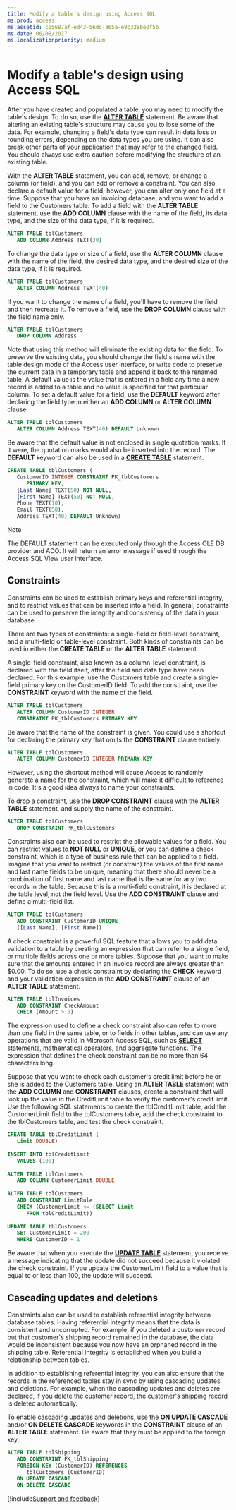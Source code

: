```yaml
---
title: Modify a table's design using Access SQL
ms.prod: access
ms.assetid: c05687af-ed43-56dc-a65a-e9c328be0f5b
ms.date: 06/08/2017
ms.localizationpriority: medium
---
```



# Modify a table's design using Access SQL

After you have created and populated a table, you may need to modify the table's design. To do so, use the **[ALTER TABLE](../../../api/overview/Access.md)** statement. Be aware that altering an existing table's structure may cause you to lose some of the data. For example, changing a field's data type can result in data loss or rounding errors, depending on the data types you are using. It can also break other parts of your application that may refer to the changed field. You should always use extra caution before modifying the structure of an existing table.

With the **ALTER TABLE** statement, you can add, remove, or change a column (or field), and you can add or remove a constraint. You can also declare a default value for a field; however, you can alter only one field at a time. Suppose that you have an invoicing database, and you want to add a field to the Customers table. To add a field with the **ALTER TABLE** statement, use the **ADD COLUMN** clause with the name of the field, its data type, and the size of the data type, if it is required.

```sql
ALTER TABLE tblCustomers 
   ADD COLUMN Address TEXT(30) 

```

To change the data type or size of a field, use the **ALTER COLUMN** clause with the name of the field, the desired data type, and the desired size of the data type, if it is required.

```sql
ALTER TABLE tblCustomers 
   ALTER COLUMN Address TEXT(40) 

```

If you want to change the name of a field, you'll have to remove the field and then recreate it. To remove a field, use the **DROP COLUMN** clause with the field name only.

```sql
ALTER TABLE tblCustomers 
   DROP COLUMN Address 

```

Note that using this method will eliminate the existing data for the field. To preserve the existing data, you should change the field's name with the table design mode of the Access user interface, or write code to preserve the current data in a temporary table and append it back to the renamed table.
A default value is the value that is entered in a field any time a new record is added to a table and no value is specified for that particular column. To set a default value for a field, use the **DEFAULT** keyword after declaring the field type in either an **ADD COLUMN** or **ALTER COLUMN** clause.

```sql
ALTER TABLE tblCustomers 
   ALTER COLUMN Address TEXT(40) DEFAULT Unknown 

```

Be aware that the default value is not enclosed in single quotation marks. If it were, the quotation marks would also be inserted into the record. The **DEFAULT** keyword can also be used in a **[CREATE TABLE](../../../api/overview/Access.md)** statement.

```sql
CREATE TABLE tblCustomers ( 
   CustomerID INTEGER CONSTRAINT PK_tblCustomers 
      PRIMARY KEY, 
   [Last Name] TEXT(50) NOT NULL, 
   [First Name] TEXT(50) NOT NULL, 
   Phone TEXT(10), 
   Email TEXT(50), 
   Address TEXT(40) DEFAULT Unknown) 

```

> [!NOTE]
> The DEFAULT statement can be executed only through the Access OLE DB provider and ADO. It will return an error message if used through the Access SQL View user interface.

## Constraints

Constraints can be used to establish primary keys and referential integrity, and to restrict values that can be inserted into a field. In general, constraints can be used to preserve the integrity and consistency of the data in your database.

There are two types of constraints: a single-field or field-level constraint, and a multi-field or table-level constraint. Both kinds of constraints can be used in either the **CREATE TABLE** or the **ALTER TABLE** statement.

A single-field constraint, also known as a column-level constraint, is declared with the field itself, after the field and data type have been declared. For this example, use the Customers table and create a single-field primary key on the CustomerID field. To add the constraint, use the **CONSTRAINT** keyword with the name of the field.

```sql
ALTER TABLE tblCustomers 
   ALTER COLUMN CustomerID INTEGER 
   CONSTRAINT PK_tblCustomers PRIMARY KEY 

```

Be aware that the name of the constraint is given. You could use a shortcut for declaring the primary key that omits the **CONSTRAINT** clause entirely.

```sql
ALTER TABLE tblCustomers 
   ALTER COLUMN CustomerID INTEGER PRIMARY KEY 

```

However, using the shortcut method will cause Access to randomly generate a name for the constraint, which will make it difficult to reference in code. It's a good idea always to name your constraints.

To drop a constraint, use the **DROP CONSTRAINT** clause with the **ALTER TABLE** statement, and supply the name of the constraint.

```sql
ALTER TABLE tblCustomers 
   DROP CONSTRAINT PK_tblCustomers 

```

Constraints also can be used to restrict the allowable values for a field. You can restrict values to **NOT NULL** or **UNIQUE**, or you can define a check constraint, which is a type of business rule that can be applied to a field. Imagine that you want to restrict (or constrain) the values of the first name and last name fields to be unique, meaning that there should never be a combination of first name and last name that is the same for any two records in the table. Because this is a multi-field constraint, it is declared at the table level, not the field level. Use the **ADD CONSTRAINT** clause and define a multi-field list.

```sql
ALTER TABLE tblCustomers 
   ADD CONSTRAINT CustomerID UNIQUE 
   ([Last Name], [First Name]) 

```

A check constraint is a powerful SQL feature that allows you to add data validation to a table by creating an expression that can refer to a single field, or multiple fields across one or more tables. Suppose that you want to make sure that the amounts entered in an invoice record are always greater than $0.00. To do so, use a check constraint by declaring the **CHECK** keyword and your validation expression in the **ADD CONSTRAINT** clause of an **ALTER TABLE** statement.

```sql
ALTER TABLE tblInvoices 
   ADD CONSTRAINT CheckAmount 
   CHECK (Amount > 0) 

```

The expression used to define a check constraint also can refer to more than one field in the same table, or to fields in other tables, and can use any operations that are valid in Microsoft Access SQL, such as **[SELECT](../../../api/overview/Access.md)** statements, mathematical operators, and aggregate functions. The expression that defines the check constraint can be no more than 64 characters long.

Suppose that you want to check each customer's credit limit before he or she is added to the Customers table. Using an **ALTER TABLE** statement with the **ADD COLUMN** and **CONSTRAINT** clauses, create a constraint that will look up the value in the CreditLimit table to verify the customer's credit limit. Use the following SQL statements to create the tblCreditLimit table, add the CustomerLimit field to the tblCustomers table, add the check constraint to the tblCustomers table, and test the check constraint.

```sql
CREATE TABLE tblCreditLimit ( 
   Limit DOUBLE) 
 
INSERT INTO tblCreditLimit 
   VALUES (100) 
 
ALTER TABLE tblCustomers 
   ADD COLUMN CustomerLimit DOUBLE 
 
ALTER TABLE tblCustomers 
   ADD CONSTRAINT LimitRule 
   CHECK (CustomerLimit <= (SELECT Limit 
      FROM tblCreditLimit)) 
 
UPDATE TABLE tblCustomers 
   SET CustomerLimit = 200 
   WHERE CustomerID = 1 

```

Be aware that when you execute the **[UPDATE TABLE](../../../api/overview/Access.md)** statement, you receive a message indicating that the update did not succeed because it violated the check constraint. If you update the CustomerLimit field to a value that is equal to or less than 100, the update will succeed.

## Cascading updates and deletions

Constraints also can be used to establish referential integrity between database tables. Having referential integrity means that the data is consistent and uncorrupted. For example, if you deleted a customer record but that customer's shipping record remained in the database, the data would be inconsistent because you now have an orphaned record in the shipping table. Referential integrity is established when you build a relationship between tables.

In addition to establishing referential integrity, you can also ensure that the records in the referenced tables stay in sync by using cascading updates and deletions. For example, when the cascading updates and deletes are declared, if you delete the customer record, the customer's shipping record is deleted automatically.

To enable cascading updates and deletions, use the **ON UPDATE CASCADE** and/or **ON DELETE CASCADE** keywords in the **CONSTRAINT** clause of an **ALTER TABLE** statement. Be aware that they must be applied to the foreign key.

```sql
ALTER TABLE tblShipping 
   ADD CONSTRAINT FK_tblShipping 
   FOREIGN KEY (CustomerID) REFERENCES 
      tblCustomers (CustomerID) 
   ON UPDATE CASCADE 
   ON DELETE CASCADE 

```

[!include[Support and feedback](~/includes/feedback-boilerplate.md)]
